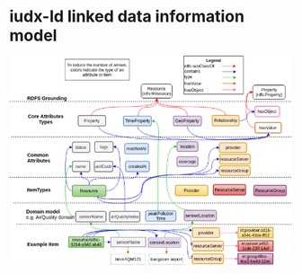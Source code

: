 # iudx-ld linked data information model
![alt text](https://github.com/iudx/iudx-ld/blob/master/docs/information-model.png "info-model")
